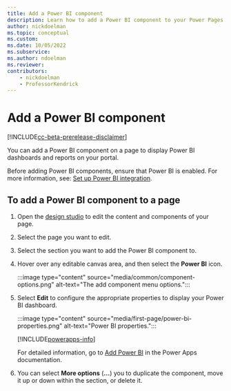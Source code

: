 ```yaml
---
title: Add a Power BI component
description: Learn how to add a Power BI component to your Power Pages site.
author: nickdoelman
ms.topic: conceptual
ms.custom: 
ms.date: 10/05/2022
ms.subservice:
ms.author: ndoelman 
ms.reviewer: 
contributors:
    - nickdoelman
    - ProfessorKendrick
---
```


# Add a Power BI component

[!INCLUDE[cc-beta-prerelease-disclaimer](../includes/cc-beta-prerelease-disclaimer.md)]

You can add a Power BI component on a page to display Power BI dashboards and reports on your portal.

Before adding Power BI components, ensure that Power BI is enabled. For more information, see: [Set up Power BI integration](/powerapps/maker/portals/admin/set-up-power-bi-integration#enable-power-bi-visualization).

## To add a Power BI component to a page

1. Open the [design studio](use-design-studio.md) to edit the content and components of your page.

1. Select the page you want to edit.

1. Select the section you want to add the Power BI component to.

1. Hover over any editable canvas area, and then select the **Power BI** icon.

    :::image type="content" source="media/common/component-options.png" alt-text="The add component menu options.":::

1. Select **Edit** to configure the appropriate properties to display your Power BI dashboard.

    :::image type="content" source="media/first-page/power-bi-properties.png" alt-text="Power BI properties.":::

    [!INCLUDE[powerapps-info](../includes/cc-powerapps-info.md)]

    For detailed information, go to [Add Power BI](/power-apps/maker/portals/add-powerbi) in the Power Apps documentation.

1. You can select **More options** (**...**) you to duplicate the component, move it up or down within the section, or delete it.